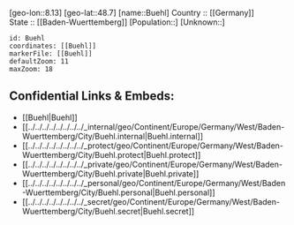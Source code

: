 ﻿---
location: [48.7,8.13] 
mapzoom: [7,12] 
mapmarker: city 
type: City
tags:
- geo/City


SpocWebEntityId: 29432
isDeleted: false
confidential: public

---
[geo-lon::8.13] 
[geo-lat::48.7] 
[name::Buehl] 
Country :: [[Germany]]  
State :: [[Baden-Wuerttemberg]] 
[Population::] 
[Unknown::] 


```leaflet
id: Buehl
coordinates: [[Buehl]] 
markerFile: [[Buehl]] 
defaultZoom: 11 
maxZoom: 18
```


## Confidential Links & Embeds: 
- [[Buehl|Buehl]]  
- [[../../../../../../../../_internal/geo/Continent/Europe/Germany/West/Baden-Wuerttemberg/City/Buehl.internal|Buehl.internal]] 
- [[../../../../../../../../_protect/geo/Continent/Europe/Germany/West/Baden-Wuerttemberg/City/Buehl.protect|Buehl.protect]] 
- [[../../../../../../../../_private/geo/Continent/Europe/Germany/West/Baden-Wuerttemberg/City/Buehl.private|Buehl.private]] 
- [[../../../../../../../../_personal/geo/Continent/Europe/Germany/West/Baden-Wuerttemberg/City/Buehl.personal|Buehl.personal]] 
- [[../../../../../../../../_secret/geo/Continent/Europe/Germany/West/Baden-Wuerttemberg/City/Buehl.secret|Buehl.secret]] 
